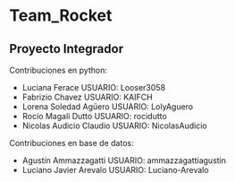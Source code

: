 # Team_Rocket

## Proyecto Integrador

Contribuciones en python:
- Luciana Ferace USUARIO: Looser3058
- Fabrizio Chavez USUARIO: KAIFCH
- Lorena Soledad Agüero USUARIO: LolyAguero
- Rocío Magali Dutto USUARIO: rocidutto
- Nicolas Audicio Claudio USUARIO: NicolasAudicio

Contribuciones en base de datos:
- Agustín Ammazzagatti USUARIO: ammazzagattiagustin
- Luciano Javier Arevalo USUARIO: Luciano-Arevalo
